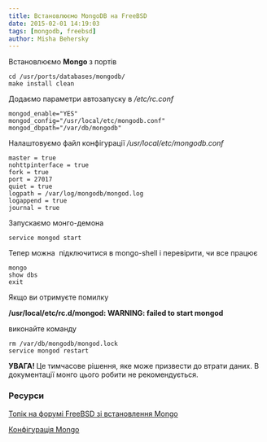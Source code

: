 ```yaml
---
title: Встановлюємо MongoDB на FreeBSD
date: 2015-02-01 14:19:03
tags: [mongodb, freebsd]
author: Misha Behersky
---
```


<p>
 Встановлюємо
 <strong>
  Mongo
 </strong>
 з портів
</p>
<pre>
<code class="language-bash">cd /usr/ports/databases/mongodb/
make install clean</code></pre>
<p>
 Додаємо параметри автозапуску в
 <em>
  /etc/rc.conf
 </em>
</p>
<pre>
<code class="language-ini">mongod_enable="YES"
mongod_config="/usr/local/etc/mongodb.conf"
mongod_dbpath="/var/db/mongodb"</code></pre>
<p>
 Налаштовуємо файл конфігурації
 <em>
  /usr/local/etc/mongodb.conf
 </em>
</p>
<pre>
<code class="language-ini">master = true
nohttpinterface = true
fork = true
port = 27017
quiet = true
logpath = /var/log/mongodb/mongod.log
logappend = true
journal = true</code></pre>
<p>
 Запускаємо монго-демона
</p>
<pre>
<code class="language-bash">service mongod start</code></pre>
<p>
 Тепер можна  підключитися в mongo-shell і перевірити, чи все працює
</p>
<pre>
<code class="language-bash">mongo
show dbs
exit</code></pre>
<p>
 Якщо ви отримуєте помилку
</p>
<p>
 <strong>
  /usr/local/etc/rc.d/mongod: WARNING: failed to start mongod
 </strong>
</p>
<p>
 виконайте команду
</p>
<pre>
<code class="language-bash">rm /var/db/mongodb/mongod.lock
service mongod restart</code></pre>
<p>
 <strong>
  УВАГА!
 </strong>
 Це тимчасове рішення, яке може призвести до втрати даних. В документації монго цього робити не рекомендується.
</p>
<h3>
 Ресурси
</h3>
<p>
 <a href="http://freebsd.pro/topic/28/" target="_blank">
  Топік на форумі FreeBSD зі встановлення Mongo
 </a>
</p>
<p>
 <a href="http://docs.mongodb.org/manual/administration/configuration/" target="_blank">
  Конфігурація Mongo
 </a>
</p>
